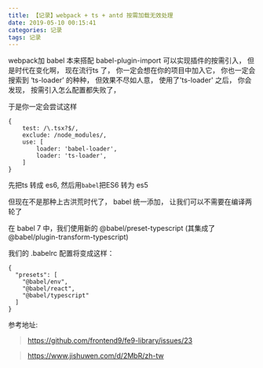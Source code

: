 ```yaml
---
title: 【记录】webpack + ts + antd 按需加载无效处理
date: 2019-05-10 00:15:41
categories: 记录
tags: 记录
---
```



webpack加 babel 本来搭配 babel-plugin-import 可以实现插件的按需引入， 但是时代在变化啊， 现在流行ts 了， 你一定会想在你的项目中加入它， 你也一定会搜索到 ‘ts-loader’ 的种种，  但效果不尽如人意， 使用了'ts-loader' 之后， 你会发现， 按需引入怎么配置都失败了，

于是你一定会尝试这样
```
{
    test: /\.tsx?$/,
    exclude: /node_modules/,
    use: [
        loader: 'babel-loader',
        loader: 'ts-loader',
    ]
}
```

先把ts 转成 es6, 然后用`babel`把ES6 转为 es5

但现在不是那种上古洪荒时代了， babel 统一添加， 让我们可以不需要在编译两轮了


在 babel 7 中，我们使用新的 @babel/preset-typescript (其集成了 @babel/plugin-transform-typescript)

我们的 .babelrc 配置将变成这样：

```
{
  "presets": [
    "@babel/env",
    "@babel/react",
    "@babel/typescript"
  ]
}
```


参考地址:
> https://github.com/frontend9/fe9-library/issues/23

> https://www.jishuwen.com/d/2MbR/zh-tw














